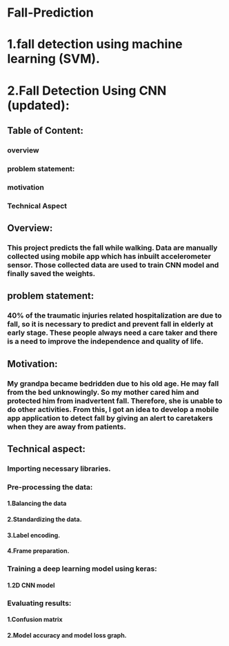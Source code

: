 # Fall-Prediction
# 1.fall detection using machine learning (SVM).
# 2.Fall Detection Using CNN (updated):
## Table of Content:
   ### overview
   ### problem statement:
   ### motivation
   ### Technical Aspect
 
## Overview:
   ### This project predicts the fall while walking. Data are manually collected using mobile app which has inbuilt accelerometer sensor. Those collected data are used to train CNN model and finally saved the weights.
## problem statement:
   ### 40% of the traumatic injuries related hospitalization are due to fall, so it is necessary to predict and prevent fall in elderly at early stage. These people always need a care taker and there is a need to improve the independence and quality of life.
## Motivation:
   ### My grandpa became bedridden due to his old age. He may fall from the bed unknowingly. So my mother cared him and protected him from inadvertent fall. Therefore, she is unable to do other activities. From this, I got an idea to develop a mobile app application to detect fall by giving an alert to caretakers when they are away from patients.
## Technical aspect:
   ### Importing necessary libraries.
   
   ### Pre-processing the data:
   #### 1.Balancing the data
   #### 2.Standardizing the data.
   #### 3.Label encoding.
   #### 4.Frame preparation.
   
   
   ### Training a deep learning model using keras:
   #### 1.2D CNN model
   
   ### Evaluating results:
   #### 1.Confusion matrix
   #### 2.Model accuracy and model loss graph.
   

